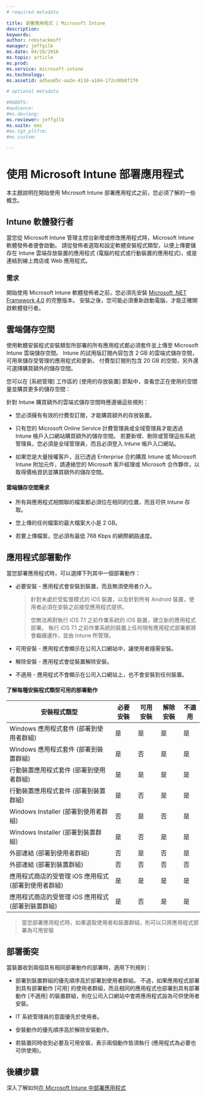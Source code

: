 ```yaml
---
# required metadata

title: 部署應用程式 | Microsoft Intune
description:
keywords:
author: robstackmsft
manager: jeffgilb
ms.date: 04/28/2016
ms.topic: article
ms.prod:
ms.service: microsoft-intune
ms.technology:
ms.assetid: ad5ea85c-aa2e-4110-a184-172cd0b8f270

# optional metadata

#ROBOTS:
#audience:
#ms.devlang:
ms.reviewer: jeffgilb
ms.suite: ems
#ms.tgt_pltfrm:
#ms.custom:

---
```


# 使用 Microsoft Intune 部署應用程式

本主題說明在開始使用 Microsoft Intune 部署應用程式之前，您必須了解的一些概念。

## Intune 軟體發行者
當您從 Microsoft Intune 管理主控台新增或修改應用程式時，Microsoft Intune 軟體發佈者便會啟動。 請從發佈者選取和設定軟體安裝程式類型，以便上傳要儲存在 Intune 雲端存放裝置的應用程式 (電腦的程式或行動裝置的應用程式)，或是連結到線上商店或 Web 應用程式。

### 需求
開始使用 Microsoft Intune 軟體發佈者之前，您必須先安裝 [Microsoft .NET Framework 4.0](https://www.microsoft.com/download/details.aspx?id=17851) 的完整版本。 安裝之後，您可能必須重新啟動電腦，才能正確開啟軟體發行者。

## 雲端儲存空間
使用軟體安裝程式安裝類型所部署的所有應用程式都必須套件並上傳至 Microsoft Intune 雲端儲存空間。 Intune 的試用版訂閱內容包含 2 GB 的雲端式儲存空間，可用來儲存受管理的應用程式和更新。 付費型訂閱則包含 20 GB 的空間，另外還可選擇購買額外的儲存空間。

您可以在 [系統管理] 工作區的 [使用的存放裝置] 節點中，查看您正在使用的空間量並購買更多的儲存空間：

針對 Intune 購買額外的雲端式儲存空間時應遵循這些規則：

-   您必須擁有有效的付費型訂閱，才能購買額外的存放裝置。

-   只有您的 Microsoft Online Service 計費管理員或全域管理員才能透過 Intune 帳戶入口網站購買額外的儲存空間。 若要新增、刪除或管理這些系統管理員，您必須是全域管理員，而且必須登入 Intune 帳戶入口網站。

-   如果您是大量授權客戶，且已透過 Enterprise 合約購買 Intune 或 Microsoft Intune 附加元件，請連絡您的 Microsoft 客戶經理或 Microsoft 合作夥伴，以取得價格資訊並購買額外的儲存空間。

#### 雲端儲存空間需求

-   所有與應用程式相關聯的檔案都必須位在相同的位置，而且可供 Intune 存取。

-   您上傳的任何檔案的最大檔案大小是 2 GB。

-   若要上傳檔案，您必須有最低 768 Kbps 的網際網路速度。

## 應用程式部署動作
當您部署應用程式時，可以選擇下列其中一個部署動作：

-   必要安裝 - 應用程式會安裝到裝置，而且無須使用者介入。

    > 針對未處於受監督模式的 iOS 裝置，以及針對所有 Android 裝置，使用者必須在安裝之前接受應用程式提供。
    >
    > 您無法再對執行 iOS 7.1 之前作業系統的 iOS 裝置，建立新的應用程式部署。 執行 iOS 7.1 之前作業系統的裝置上任何現有應用程式部署都將會繼續運作，並由 Intune 所管理。

-   可用安裝 - 應用程式會顯示在公司入口網站中，讓使用者隨需安裝。

-   解除安裝 - 應用程式會從裝置解除安裝。

-   不適用 - 應用程式不會顯示在公司入口網站上，也不會安裝到任何裝置。

#### 了解每種安裝程式類型可用的部署動作

|安裝程式類型|必要安裝|可用安裝|解除安裝|不適用|
|------------------|--------------------|---------------------|-------------|------------------|
|Windows 應用程式套件 (部署到使用者群組)|是|是|是|是|
|Windows 應用程式套件 (部署到裝置群組)|是|否|是|是|
|行動裝置應用程式套件 (部署到使用者群組)|是|是|是|是|
|行動裝置應用程式套件 (部署到裝置群組)|是|否|是|是|
|Windows Installer (部署到使用者群組)|否|是|否|是|
|Windows Installer (部署到裝置群組)|是|否|是|是|
|外部連結 (部署到使用者群組)|否|是|否|是|
|外部連結 (部署到裝置群組)|否|否|否|否|
|應用程式商店的受管理 iOS 應用程式 (部署到使用者群組)|是|是|是|是|
|應用程式商店的受管理 iOS 應用程式 (部署到裝置群組)|是|否|是|是|
> 當您部署應用程式時，如果選取使用者和裝置群組，則可以只將應用程式部署為可用安裝

## 部署衝突
當裝置收到兩個具有相同部署動作的部署時，適用下列規則：

-   部署到裝置群組的優先順序高於部署到使用者群組。 不過，如果應用程式部署到具有部署動作 [可用]  的使用者群組，而且相同的應用程式也部署到具有部署動作 [不適用] 的裝置群組，則在公司入口網站中會將應用程式設為可供使用者安裝。

-   IT 系統管理員的意圖優先於使用者。

-   安裝動作的優先順序高於解除安裝動作。

-   若裝置同時收到必要及可用安裝，表示兩個動作皆須執行 (應用程式為必要也可供使用)。


## 後續步驟

深入了解如何[在 Microsoft Intune 中部署應用程式](deploy-apps-in-microsoft-intune.md)

<!--HONumber=May16_HO2-->



